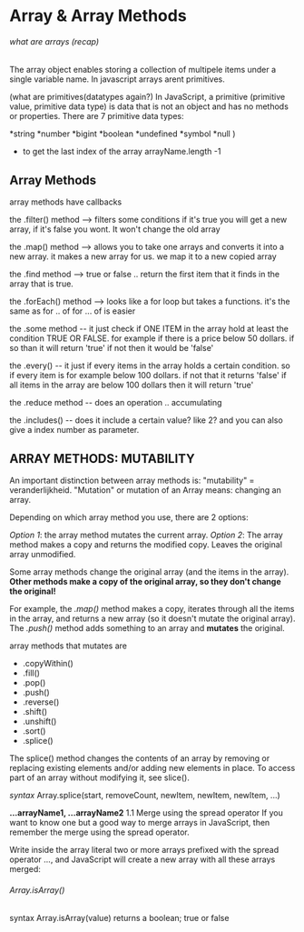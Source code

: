 # Array & Array Methods

###### what are arrays (recap)

The array object enables storing a collection of multipele items under a single variable name. In javascript arrays arent primitives. 

(what are primitives(datatypes again?)
In JavaScript, a primitive (primitive value, primitive data type) is data that is not an object and has no methods or properties. There are 7 primitive data types:

*string
*number
*bigint
*boolean
*undefined
*symbol
*null )

- to get the last index of the array arrayName.length -1 




## Array Methods

array methods have callbacks 

the .filter() method --> filters some conditions if it's true you will get a new array, if it's false you wont. It won't change the old array

the .map() method --> allows you to take one arrays and converts it into a new array. it makes a new array for us. we map it to a new copied array




the .find method  --> true or false .. return the first item that it finds in the array that is true.


the .forEach() method --> looks like a for loop but takes a functions. it's the same as for .. of
for ... of is easier

the .some method -- it just check if ONE ITEM in the array hold at least the condition TRUE OR FALSE. for example if there is a price below 50 dollars. if so than it will return 'true' if not then it would be 'false'


the .every() -- it just if every items in the array holds a certain condition. so if every item is for example below 100 dollars. if not that it returns 'false' if all items in the array are below 100 dollars then it will return 'true'


the .reduce method -- does an operation .. accumulating

the .includes() -- does it include a certain value? like 2? and you can also give a index number as parameter. 

## ARRAY METHODS: MUTABILITY

An important distinction between array methods is: "mutability" = veranderlijkheid. "Mutation" or mutation of an Array means: changing an array.

Depending on which array method you use, there are 2 options:

_Option 1_: the array method mutates the current array.
_Option 2_: The array method makes a copy and returns the modified copy. Leaves the original array unmodified.

Some array methods change the original array (and the items in the array). **Other methods make a copy of the original array, so they don't change the original!**

For example, the _.map()_ method makes a copy, iterates through all the items in the array, and returns a new array (so it doesn't mutate the original array). The _.push()_ method adds something to an array and **mutates** the original.

array methods that mutates are 
* .copyWithin()
* .fill()
* .pop()
* .push()
* .reverse()
* .shift()
* .unshift()
* .sort()
* .splice()

The splice() method changes the contents of an array by removing or replacing existing elements and/or adding new elements in place. To access part of an array without modifying it, see slice().


_syntax_ Array.splice(start, removeCount, newItem, newItem, newItem, ...)


**...arrayName1, ...arrayName2**
1.1 Merge using the spread operator
If you want to know one but a good way to merge arrays in JavaScript, then remember the merge using the spread operator.

Write inside the array literal two or more arrays prefixed with the spread operator ..., and JavaScript will create a new array with all these arrays merged:

###### Array.isArray()
syntax Array.isArray(value)
returns a boolean; true or false 